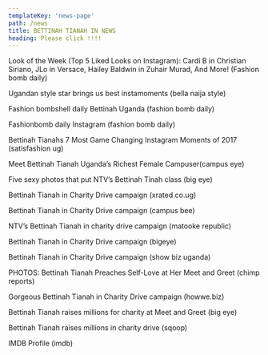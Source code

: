 ```yaml
---
templateKey: 'news-page'
path: /news
title: BETTINAH TIANAH IN NEWS
heading: Please click !!!!
---
```

Look of the Week (Top 5 Liked Looks on Instagram): Cardi B in Christian Siriano, JLo in Versace, Hailey Baldwin in Zuhair Murad, And More!  (Fashion bomb daily)

Ugandan style star brings us best instamoments (bella naija style)

Fashion bombshell daily Bettinah Uganda (fashion bomb daily)

Fashionbomb daily Instagram (fashion bomb daily)

Bettinah Tianahs 7 Most Game Changing Instagram Moments of 2017 (satisfashion ug)

Meet Bettinah Tianah Uganda’s Richest Female Campuser(campus eye)

Five sexy photos that put NTV’s Bettinah Tinah class (big eye)

Bettinah Tianah in Charity Drive campaign (xrated.co.ug)

Bettinah Tianah in Charity Drive campaign (campus bee)

NTV’s Bettinah Tianah in charity drive campaign (matooke republic)

Bettinah Tianah in Charity Drive campaign (bigeye)

Bettinah Tianah in Charity Drive campaign (show biz uganda)

PHOTOS: Bettinah Tianah Preaches Self-Love at Her Meet and Greet (chimp reports)

Gorgeous Bettinah Tianah in Charity Drive campaign (howwe.biz)

Bettinah Tianah raises millions for charity at Meet and Greet (big eye)

Bettinah Tianah raises millions in charity drive (sqoop)

IMDB Profile (imdb)